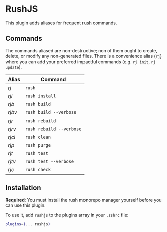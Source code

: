 # RushJS

This plugin adds aliases for frequent [rush](https://rushjs.io/) commands.

## Commands

The commands aliased are non-destructive; non of them ought to create, delete, or modify any non-generated files. There is a convenience alias (`rj`) where you can add your preferred impactful commands (e.g. `rj init`, `rj update`).

| Alias    | Command                    |
| -------- | -------------------------- |
| *rj*     | `rush`                     |
| *rji*    | `rush install`             |
| *rjb*    | `rush build`               |
| *rjbv*   | `rush build --verbose`     |
| *rjr*    | `rush rebuild`             |
| *rjrv*   | `rush rebuild --verbose`   |
| *rjcl*   | `rush clean`               |
| *rjp*    | `rush purge`               |
| *rjt*    | `rush test`                |
| *rjtv*   | `rush test --verbose`      |
| *rjc*    | `rush check`               |


## Installation

**Required**: You must install the rush monorepo manager yourself before you can use this plugin.

To use it, add `rushjs` to the plugins array in your `.zshrc` file:

```zsh
plugins=(... rushjs)
```
